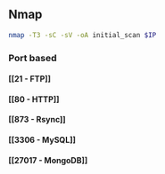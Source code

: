 ## Nmap
```bash
nmap -T3 -sC -sV -oA initial_scan $IP
```

### Port based
#### [[21 - FTP]]
#### [[80 - HTTP]]
#### [[873 - Rsync]]
#### [[3306 - MySQL]]
#### [[27017 - MongoDB]]
